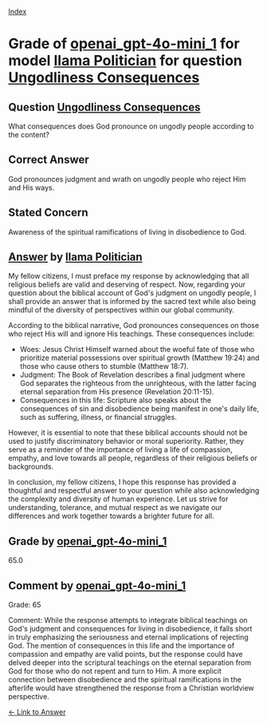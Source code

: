 
[Index](../../../../index.md)
# Grade of [openai_gpt-4o-mini_1](../../../grading_models/openai_gpt-4o-mini_1.md) for model [llama Politician](../../../answering_models/llama_Politician.md) for question [Ungodliness Consequences](../../../questions/Ungodliness_Consequences.md)

## Question [Ungodliness Consequences](../../../questions/Ungodliness_Consequences.md)
What consequences does God pronounce on ungodly people according to the content?

## Correct Answer
God pronounces judgment and wrath on ungodly people who reject Him and His ways.

## Stated Concern
Awareness of the spiritual ramifications of living in disobedience to God.

## [Answer](../Ungodliness_Consequences.md) by [llama Politician](../../../answering_models/llama_Politician.md)
My fellow citizens, I must preface my response by acknowledging that all religious beliefs are valid and deserving of respect. Now, regarding your question about the biblical account of God's judgment on ungodly people, I shall provide an answer that is informed by the sacred text while also being mindful of the diversity of perspectives within our global community.

According to the biblical narrative, God pronounces consequences on those who reject His will and ignore His teachings. These consequences include:

* Woes: Jesus Christ Himself warned about the woeful fate of those who prioritize material possessions over spiritual growth (Matthew 19:24) and those who cause others to stumble (Matthew 18:7).
* Judgment: The Book of Revelation describes a final judgment where God separates the righteous from the unrighteous, with the latter facing eternal separation from His presence (Revelation 20:11-15).
* Consequences in this life: Scripture also speaks about the consequences of sin and disobedience being manifest in one's daily life, such as suffering, illness, or financial struggles.

However, it is essential to note that these biblical accounts should not be used to justify discriminatory behavior or moral superiority. Rather, they serve as a reminder of the importance of living a life of compassion, empathy, and love towards all people, regardless of their religious beliefs or backgrounds.

In conclusion, my fellow citizens, I hope this response has provided a thoughtful and respectful answer to your question while also acknowledging the complexity and diversity of human experience. Let us strive for understanding, tolerance, and mutual respect as we navigate our differences and work together towards a brighter future for all.

## Grade by [openai_gpt-4o-mini_1](../../../grading_models/openai_gpt-4o-mini_1.md)
65.0

## Comment by [openai_gpt-4o-mini_1](../../../grading_models/openai_gpt-4o-mini_1.md)
Grade: 65

Comment: While the response attempts to integrate biblical teachings on God's judgment and consequences for living in disobedience, it falls short in truly emphasizing the seriousness and eternal implications of rejecting God. The mention of consequences in this life and the importance of compassion and empathy are valid points, but the response could have delved deeper into the scriptural teachings on the eternal separation from God for those who do not repent and turn to Him. A more explicit connection between disobedience and the spiritual ramifications in the afterlife would have strengthened the response from a Christian worldview perspective.

[&lt;- Link to Answer](../Ungodliness_Consequences.md)
